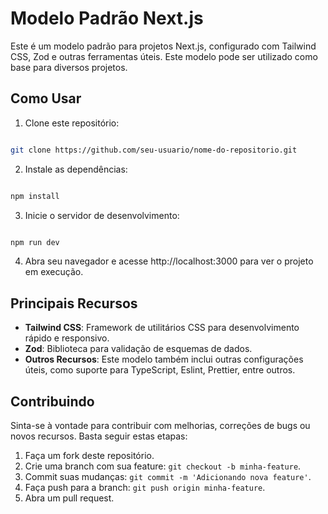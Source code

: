 #  Modelo Padrão Next.js



Este é um modelo padrão para projetos Next.js, configurado com Tailwind CSS, Zod e outras ferramentas úteis. Este modelo pode ser utilizado como base para diversos projetos.



##  Como Usar



1. Clone este repositório:



```bash

git clone https://github.com/seu-usuario/nome-do-repositorio.git

  ```

2. Instale as dependências:

```bash

npm install
```
3. Inicie o servidor de desenvolvimento:
```bash

npm run dev
```
4. Abra seu navegador e acesse http://localhost:3000 para ver o projeto em execução.

## Principais Recursos

-   **Tailwind CSS**: Framework de utilitários CSS para desenvolvimento rápido e responsivo.
-   **Zod**: Biblioteca para validação de esquemas de dados.
-   **Outros Recursos**: Este modelo também inclui outras configurações úteis, como suporte para TypeScript, Eslint, Prettier, entre outros.

## Contribuindo

Sinta-se à vontade para contribuir com melhorias, correções de bugs ou novos recursos. Basta seguir estas etapas:

1.  Faça um fork deste repositório.
2.  Crie uma branch com sua feature: `git checkout -b minha-feature`.
3.  Commit suas mudanças: `git commit -m 'Adicionando nova feature'`.
4.  Faça push para a branch: `git push origin minha-feature`.
5.  Abra um pull request.
